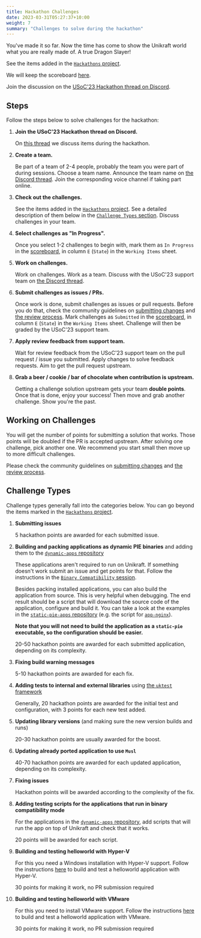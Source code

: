```yaml
---
title: Hackathon Challenges
date: 2023-03-31T05:27:37+10:00
weight: 7
summary: "Challenges to solve during the hackathon"
---
```


You've made it so far.
Now the time has come to show the Unikraft world what you are really made of.
A true Dragon Slayer!

See the items added in the [`Hackathons` project](https://github.com/orgs/unikraft/projects/29).

We will keep the scoreboard [here](https://docs.google.com/spreadsheets/d/1RubMl3VwXRIrlWZQlCahBVLeA1YKao6CnAAbrUsuBRQ/edit?usp=sharing).

Join the discussion on the [USoC'23 Hackathon thread on Discord](https://discord.com/channels/762976922531528725/1129344076194525214).

## Steps

Follow the steps below to solve challenges for the hackathon:

1. **Join the USoC'23 Hackathon thread on Discord.**

   On [this thread](https://discord.com/channels/762976922531528725/1129344076194525214) we discuss items during the hackathon.

1. **Create a team.**

   Be part of a team of 2-4 people, probably the team you were part of during sessions.
   Choose a team name.
   Announce the team name on [the Discord thread](https://discord.com/channels/762976922531528725/1129344076194525214).
   Join the corresponding voice channel if taking part online.

1. **Check out the challenges.**

   See the items added in the [`Hackathons` project](https://github.com/orgs/unikraft/projects/29).
   See a detailed description of them below in the [`Challenge Types` section](#challenge-types).
   Discuss challenges in your team.

1. **Select challenges as "In Progress".**

   Once you select 1-2 challenges to begin with, mark them as `In Progress` in the [scoreboard](https://docs.google.com/spreadsheets/d/1RubMl3VwXRIrlWZQlCahBVLeA1YKao6CnAAbrUsuBRQ/edit?usp=sharing), in column `E` (`State`) in the `Working Items` sheet.

1. **Work on challenges.**

   Work on challenges.
   Work as a team.
   Discuss with the USoC'23 support team on [the Discord thread](https://discord.com/channels/762976922531528725/1129344076194525214).

1. **Submit challenges as issues / PRs.**

   Once work is done, submit challenges as issues or pull requests.
   Before you do that, check the community guidelines on [submitting changes](/docs/contributing/submitting-changes) and [the review process](/docs/contributing/review-process).
   Mark challenges as `Submitted` in the [scoreboard](https://docs.google.com/spreadsheets/d/1RubMl3VwXRIrlWZQlCahBVLeA1YKao6CnAAbrUsuBRQ/edit?usp=sharing), in column `E` (`State`) in the `Working Items` sheet.
   Challenge will then be graded by the USoC'23 support team.

1. **Apply review feedback from support team.**

   Wait for review feedback from the USoC'23 support team on the pull request / issue you submitted.
   Apply changes to solve feedback requests.
   Aim to get the pull request upstream.

1. **Grab a beer / cookie / bar of chocolate when contribution is upstream.**

   Getting a challenge solution upstream gets your team **double points**.
   Once that is done, enjoy your success!
   Then move and grab another challenge.
   Show you're the past.

## Working on Challenges

You will get the number of points for submitting a solution that works.
Those points will be doubled if the PR is accepted upstream.
After solving one challenge, pick another one.
We recommend you start small then move up to more difficult challenges.

Please check the community guidelines on [submitting changes](/docs/contributing/submitting-changes) and [the review process](/docs/contributing/review-process).

## Challenge Types

Challenge types generally fall into the categories below.
You can go beyond the items marked in the [`Hackathons` project](https://github.com/orgs/unikraft/projects/29).

1. **Submitting issues**

   5 hackathon points are awarded for each submitted issue.

1. **Building and packing applications as dynamic PIE binaries** and adding them to the [`dynamic-apps` repository](https://github.com/unikraft/dynamic-apps)

   These applications aren't required to run on Unikraft.
   If something doesn't work submit an issue and get points for that.
   Follow the instructions in the [`Binary Compatibility` session](https://unikraft.org/community/hackathons/usoc23/bincompat/).

   Besides packing installed applications, you can also build the application from source.
   This is very helpful when debugging.
   The end result should be a script that will download the source code of the application, configure and build it.
   You can take a look at the examples in the [`static-pie-apps` repository](https://github.com/unikraft/static-pie-apps/) (e.g. the script for [`app-nginx`](https://github.com/unikraft/static-pie-apps/blob/master/nginx/build.sh)).

   **Note that you will not need to build the application as a `static-pie` executable, so the configuration should be easier.**

   20-50 hackathon points are awarded for each submitted application, depending on its complexity.

1. **Fixing build warning messages**

   5-10 hackathon points are awarded for each fix.

1. **Adding tests to internal and external libraries** using [the `uktest` framework](https://github.com/unikraft/unikraft/tree/staging/lib/uktest)

   Generally, 20 hackathon points are awarded for the initial test and configuration, with 3 points for each new test added.

1. **Updating library versions** (and making sure the new version builds and runs)

   20-30 hackathon points are usually awarded for the boost.

1. **Updating already ported application to use `Musl`**

   40-70 hackathon points are awarded for each updated application, depending on its complexity.

1. **Fixing issues**

   Hackathon points will be awarded according to the complexity of the fix.

1. **Adding testing scripts for the applications that run in binary compatibility mode**

   For the applications in the [`dynamic-apps` repository](https://github.com/unikraft/dynamic-apps), add scripts that will run the app on top of Unikraft and check that it works.

   20 points will be awarded for each script.

1. **Building and testing helloworld with Hyper-V**

   For this you need a Windows installation with Hyper-V support.
   Follow the instructions [here](https://github.com/unikraft/plat-hyperv/pull/1#issuecomment-1324421133) to build and test a helloworld application with Hyper-V.

   30 points for making it work, no PR submission required

1. **Building and testing helloworld with VMware**

   For this you need to install VMware support.
   Follow the instructions [here](https://docs.google.com/document/d/189y5zncps37ghng7QS86foFoYoFK_q63RE0vpn0kCg0/edit?usp=sharing) to build and test a helloworld application with VMware.

   30 points for making it work, no PR submission required
